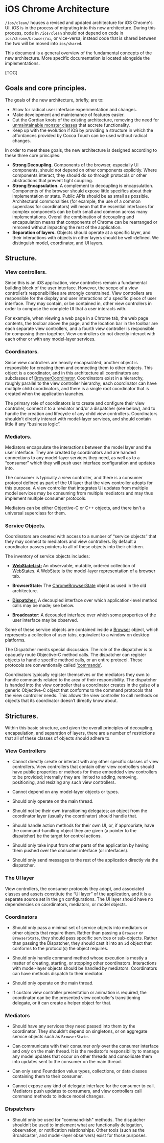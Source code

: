 # iOS Chrome Architecture

`/ios/clean/` houses a revised and updated architecture for iOS Chrome's UI. iOS
is in the process of migrating into this new architecture. During this process,
code in `/ios/clean` should not depend on code in `ios/chrome/browser/ui`, or
vice-versa; instead code that is shared between the two will be moved into
`ios/shared`.

This document is a general overview of the fundamental concepts of the new
architecture. More specific documentation is located alongside the
implementations.

[TOC]

## Goals and core principles.

The goals of the new architecture, briefly, are to:

* Allow for radical user interface experimentation and changes.
* Make development and maintenance of features easier.
* Cut the Gordian knots of the existing architecture, removing the need for
  [unmaintainable monster classes](/ios/chrome/browser/ui/BrowserViewController.mm)
  that accrete functionality.
* Keep up with the evolution if iOS by providing a structure in which the
  affordances provided by Cocoa Touch can be used without radical changes.

In order to meet these goals, the new architecture is designed according to
these three core principles:

* **Strong Decoupling.** Components of the browser, especially UI components,
  should not depend on other components explicitly. Where components interact,
  they should do so through protocols or other abstractions that prevent
  tight coupling.
* **Strong Encapsulation.** A complement to decoupling is encapsulation.
  Components of the browser should expose little specifics about their
  implementation or state. Public APIs should be as small as possible.
  Architectural commonalities (for example, the use of a common superclass for
  coordinators) will mean that the essential interfaces for complex components
  can be both small and common across many implementations. Overall the
  combination of decoupling and encapsulation means that components of
  Chrome can be rearranged or removed without impacting the rest of the
  application.
* **Separation of layers.** Objects should operate at a specific layer, and
  their interactions with objects in other layers should be well-defined. We
  distinguish model, coordinator, and UI layers.

## Structure.

### View controllers.

Since this is an iOS application, view controllers remain a fundamental building
block of the user interface. However, the scope of a view controller’s
responsibilities are strongly constrained. View controllers are responsible for
the display and user interactions of a specific piece of user interface. They
may contain, or be contained in, other view controllers in order to compose the
complete UI that a user interacts with.

For example, when viewing a web page in a Chrome tab, the web page contents, the
toolbar above the page, and the location bar in the toolbar are each separate
view controllers, and a fourth view controller is responsible for composing them
together. View controllers do not directly interact with each other or with any
model-layer services.

### Coordinators.

Since view controllers are heavily encapsulated, another object is responsible
for creating them and connecting them to other objects. This object is a
coordinator, and in this architecture all coordinators are subclasses of
[BrowserCoordinator](/ios/shared/chrome/browser/ui/coordinators/). Coordinators
exist in a hierarchy, roughly parallel to the view controller hierarchy; each
coordinator can have multiple child coordinators, and there is a single root
coordinator that is created when the application launches.

The primary role of coordinators is to create and configure their view
controller, connect it to a mediator and/or a dispatcher (see below), and to
handle the creation and lifecycle of any child view controllers. Coordinators
shouldn’t directly interact with model-layer services, and should contain
little if any “business logic”.

### Mediators.

Mediators encapsulate the interactions between the model layer and the user
interface. They are created by coordinators and are handed connections to any
model-layer services they need, as well as to a “consumer” which they will
push user interface configuration and updates into.

The consumer is typically a view controller, and there is a consumer protocol
defined as part of the UI layer that the view controller adopts for this
purpose. A view controller that integrates UI updates from multiple model
services may be consuming from multiple mediators and may thus implement
multiple consumer protocols.

Mediators can be either Objective-C or C++ objects, and there isn't a universal
superclass for them.

### Service Objects.

Coordinators are created with access to a number of “service objects” that they
may connect to mediators and view controllers. By default a coordinator passes
pointers to all of these objects into their children.

The inventory of service objects includes:

* **[WebStateList:](/ios/chrome/browser/web_state_list/)** An observable,
  mutable, ordered collection of [WebState](/ios/public/web_state/)s. A WebState
  is the model-layer representation of a browser tab.
  
* **BrowserState:** The [ChromeBrowserState](/ios/chrome/browser/chrome_browser/state/)
  object as used in the old architecture.
  
* **[Dispatcher:](/ios/shared/chrome/browser/ui/commands/)** A decoupled
  interface over which application-level method calls may be made; see below.
  
* **[Broadcaster:](/ios/shared/chrome/browser/ui/broadcaster)** A decoupled
  interface over which some properties of the user interface may be observed.

Some of these service objects are contained inside a [Browser](/ios/shared/chrome/browser/ui/browser_list)
object, which represents a collection of user tabs, equivalent to a window on
desktop platforms.

The Dispatcher merits special discussion. The role of the dispatcher is to
opaquely route Objective-C method calls. The dispatcher can register objects to
handle specific method calls, or an entire protocol. These protocols are
conventionally called [‘commands’](/ios/clean/chrome/browser/ui/commands/).

Coordinators typically register themselves or the mediators they own to handle
commands related to the area of their responsibility. The dispatcher is handed
into the view controller that a coordinator creates in the guise of a generic
Objective-C object that conforms to the command protocols that the view
controller needs. This allows the view controller to call methods on objects
that its coordinator doesn’t directly know about.

## Strictures.

Within this basic structure, and given the overall principles of decoupling,
encapsulation, and separation of layers, there are a number of restrictions that
all of these classes of objects should adhere to.

### View Controllers

* Cannot directly create or interact with any other specific classes of view
  controllers. View controllers that contain other view controllers should have
  public properties or methods for these embedded view controllers to be
  provided; internally they are limited to adding, removing, positioning, and
  resizing any such view controllers.

* Cannot depend on any model-layer objects or types.

* Should only operate on the main thread.

* Should not be their own transitioning delegates; an object from the
  coordinator layer (usually the coordinator) should handle that.

* Should handle action methods for their own UI, or, if appropriate, have the
  command-handling object they are given (a pointer to the dispatcher) be the
  target for control actions.
 
* Should only take input from other parts of the application by having them
  pushed over the consumer interface (or interfaces).

* Should only send messages to the rest of the application directly via the
  dispatcher.

### The UI layer

View controllers, the consumer protocols they adopt, and associated classes and
assets constitute the “UI layer” of the application, and it is a separate source
set in the gn configurations. The UI layer should have no dependencies on
coordinators, mediators, or model objects.

### Coordinators

* Should only pass a minimal set of service objects into mediators or other
  objects that require them. Rather than passing a `Browser` or `BrowserState`,
  they should pass specific services or sub-objects. Rather than passing the
  Dispatcher, they should cast it into an `i`d object that conforms to the
  protocol(s) the object requires.
 
* Should only handle command method whose execution is mostly a matter of
  creating, starting, or stopping other coordinators. Interactions with
  model-layer objects should be handled by mediators. Coordinators can have
  methods dispatch to their mediator.

* Should only operate on the main thread.

* If custom view controller presentation or animation is required, the
  coordinator can be the presented view controller’s transitioning delegate, or
  it can create a helper object for that.

### Mediators

* Should have any services they need passed into them by the coordinator. They
  shouldn’t depend on singletons, or on aggregate service objects such as
  `BrowserState`.

* Can communicate with their consumer _only_ over the consumer interface and
  _only_ on the main thread. It is the mediator’s responsibility to manage any
  model updates that occur on other threads and consolidate them into updates
  sent to the consumer on the main thread.

* Can only send Foundation value types, collections, or data classes containing
  them to their consumer.
 
* Cannot expose any kind of delegate interface for the consumer to call.
  Mediators push updates to consumers, and view controllers call command methods
  to induce model changes.
  
### Dispatchers

* Should only be used for "command-ish" methods. The dispatcher shouldn’t be
  used to implement what are functionally delegation, observation, or
  notification relationships. Other tools (such as the Broadcaster, and
  model-layer observers) exist for those purposes.


